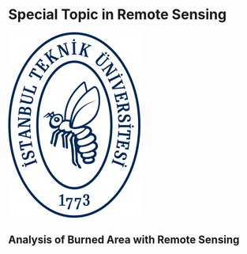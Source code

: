
# Special Topic in Remote Sensing
![itu logo](itulogo.png)
## Analysis of Burned Area with Remote Sensing 
